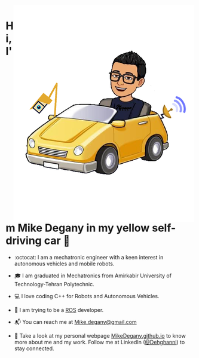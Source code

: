 <img align="right" src="https://github.com/Dehghanni/Dehghanni/blob/main/MohammadInAV_(Equipped).png" alt="Mohammad Dehghani and his autonomous car"/>

# Hi, I'm Mike Degany in my yellow self-driving car 👋

- :octocat: I am a mechatronic engineer with a keen interest in autonomous vehicles and mobile robots.

- :mortar_board: I am graduated in Mechatronics from Amirkabir University of Technology-Tehran Polytechnic.

- :computer: I love coding C++ for Robots and Autonomous Vehicles.

- :robot: I am trying to be a <a target="_blank" href="https://www.ros.org">ROS</a> developer.

- :mailbox_with_mail: You can reach me at <a target="_blank" href="mailto:Mike.degany@gmail.com">Mike.degany@gmail.com</a>

- :rocket: Take a look at my personal webpage <a target="_blank" href="https://5f63f171d61eb.site123.me">MikeDegany.github.io</a> to know more about me and my work. Follow me at LinkedIn (<a target="_blank" href="https://www.linkedin.com/in/dehghanni">@Dehghanni</a>) to stay connected.
